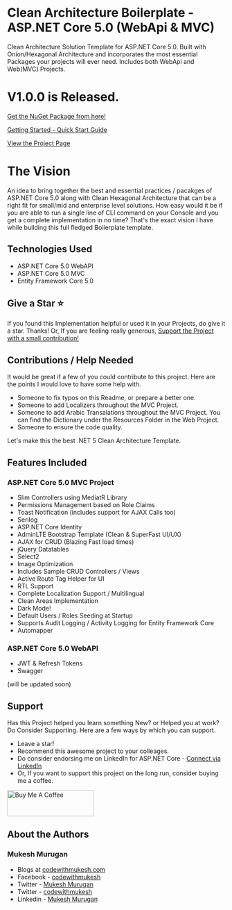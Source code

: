 ﻿# Clean Architecture Boilerplate - ASP.NET Core 5.0 (WebApi & MVC)
Clean Architecture Solution Template for ASP.NET Core 5.0. Built with Onion/Hexagonal Architecture and incorporates the most essential Packages your projects will ever need. Includes both WebApi and Web(MVC) Projects.

# V1.0.0 is Released.

[Get the NuGet Package from here!](https://www.nuget.org/packages/ExpenseReport/)

[Getting Started - Quick Start Guide](https://codewithmukesh.com/blog/aspnet-core-hero-boilerplate-quick-start-guide/)

[View the Project Page](https://codewithmukesh.com/project/aspnet-core-hero-boilerplate/)

# The Vision

An idea to bring together the best and essential practices / pacakges of ASP.NET Core 5.0 along with Clean Hexagonal Architecture that can be a right fit for small/mid and enterprise level solutions.
How easy would it be if you are able to run a single line of CLI command on your Console and you get a complete implementation in no time? That's the exact vision I have while building this full fledged Boilerplate template.

## Technologies Used

- ASP.NET Core 5.0 WebAPI
- ASP.NET Core 5.0 MVC
- Entity Framework Core 5.0

## Give a Star ⭐️
If you found this Implementation helpful or used it in your Projects, do give it a star. Thanks!
Or, If you are feeling really generous, [Support the Project with a small contribution!](https://www.buymeacoffee.com/codewithmukesh)

## Contributions / Help Needed

It would be great if a few of you could contribute to this project. Here are the points I would love to have some help with.

- Someone to fix typos on this Readme, or prepare a better one. 
- Someone to add Localizers throughout the MVC Project.
- Someone to add Arabic Transalations throughout the MVC Project. You can find the Dictionary under the Resources Folder in the Web Project.
- Someone to ensure the code quality.

Let's make this the best .NET 5 Clean Architecture Template.

## Features Included

### ASP.NET Core 5.0 MVC Project
- Slim Controllers using MediatR Library
- Permissions Management based on Role Claims
- Toast Notification (includes support for AJAX Calls too)
- Serilog
- ASP.NET Core Identity
- AdminLTE Bootstrap Template (Clean & SuperFast UI/UX)
- AJAX for CRUD (Blazing Fast load times)
- jQuery Datatables
- Select2
- Image Optimization
- Includes Sample CRUD Controllers / Views
- Active Route Tag Helper for UI
- RTL Support
- Complete Localization Support / Multilingual
- Clean Areas Implementation
- Dark Mode!
- Default Users / Roles Seeding at Startup
- Supports Audit Logging / Activity Logging for Entity Framework Core
- Automapper

### ASP.NET Core 5.0 WebAPI
- JWT & Refresh Tokens
- Swagger

(will be updated soon)

## Support

Has this Project helped you learn something New? or Helped you at work? Do Consider Supporting. Here are a few ways by which you can support.

- Leave a star!
- Recommend this awesome project to your colleages.
- Do consider endorsing me on LinkedIn for ASP.NET Core - [Connect via LinkedIn](https://www.linkedin.com/in/iammukeshm/)
- Or, If you want to support this project on the long run, consider buying me a coffee.

<a href="https://www.buymeacoffee.com/codewithmukesh" target="_blank"><img src="https://cdn.buymeacoffee.com/buttons/v2/default-yellow.png" alt="Buy Me A Coffee" width="200"  style="height: 60px !important;width: 200px !important;" ></a>


## About the Authors

### Mukesh Murugan
- Blogs at [codewithmukesh.com](https://www.codewithmukesh.com)
- Facebook - [codewithmukesh](https://www.facebook.com/codewithmukesh)
- Twitter - [Mukesh Murugan](https://www.twitter.com/iammukeshm)
- Twitter - [codewithmukesh](https://www.twitter.com/codewithmukesh)
- Linkedin - [Mukesh Murugan](https://www.linkedin.com/in/iammukeshm/)
